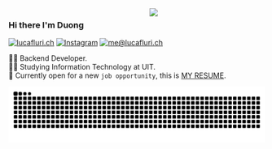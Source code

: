 <img align='right' style="width:45%" src="https://github-readme-stats.vercel.app/api?username=duong0907&show_icons=true">

### Hi there I'm Duong

[![lucafluri.ch](https://img.shields.io/static/v1?label=Facebook&message=%20&color=blue&logo=Facebook&style=flat-square&logoColor=white)](https://facebook.com/thanhduong.phan.524)
[![Instagram](https://img.shields.io/static/v1?label=LinkedIn&message=%20&color=blue&logo=LinkedIn&style=flat-square&logoColor=white)](https://www.linkedin.com/in/thanh-duong-phan-9855a8245)
[![me@lucafluri.ch](https://img.shields.io/static/v1?label=Gmail&message=%20&color=red&logo=gmail&style=flat-square&logoColor=white)](mailto:duong090703@gmail.com)
  
  
👨‍💻 Backend Developer.\
👨‍🎓 Studying Information Technology at UIT.\
🚧 Currently open for a new `job opportunity`, this is [MY RESUME](https://black-korrie-48.tiiny.site).

![Snake Graph](https://github.com/Duong0907/Duong0907/blob/output/github-contribution-grid-snake-dark.svg?)

